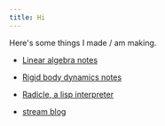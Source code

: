 ```yaml
---
title: Hi
---
```

Here's some things I made / am making.

 - [Linear algebra notes](linalg.html)

 - [Rigid body dynamics notes](rigid/)

 - [Radicle, a lisp interpreter](https://github.com/nham/radicle)

 - [stream blog](stream.html)
